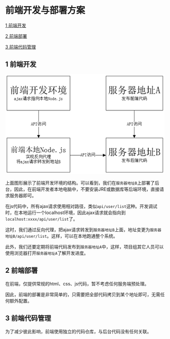 # 前端开发与部署方案
[1  前端开发](#user-content-1--前端开发)

[2  前端部署](#user-content-2--前端部署)

[3  前端代码管理](#user-content-3--前端代码管理)

##  1  前端开发

![](images/开发与发布/main.png)

上面图形展示了前端开发环境的结构。可以看到，我们在`服务器地址B`上部署了后台，因此，在前端开发者本地电脑中，不要安装JRE或数据库等后端环境，直接请求服务器即可。

在js代码中，所有ajax请求使用相对路径，类似`api/user/list`这种。开发调试时，在本地运行一个localhost环境，因此ajax请求就会指向到`localhost:xxxx/api/user/list`了。

这时，我们通过反向代理，把ajax请求转发到`服务器地址B`上面，地址变更为`服务器地址B/api/user/list`。这样，可以在本地跑通整个系统。

此外，我们还要定期将前端代码发布到`服务器地址A`中，这样，项目组其它人员可以使用浏览器打开`服务器地址A`了解开发进度。



##  2  前端部署

在前端，仅提供常规的html、css、js代码，暂不考虑任何服务端预处理。

因此，前端的部署是非常简单的，只需要把全部代码拷贝到某个地址即可，无需任何额外配置。



##  3  前端代码管理

为了减少彼此影响，前端使用独立的代码仓库，与后台代码没有任何关联。

